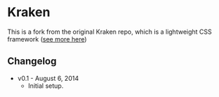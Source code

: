 # Kraken
This is a fork from the original Kraken repo, which is a lightweight CSS framework ([see more here](http://cferdinandi.github.com/kraken/))

## Changelog

* v0.1 - August 6, 2014
    * Initial setup.